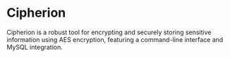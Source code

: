# Cipherion
Cipherion is a robust tool for encrypting and securely storing sensitive information using AES encryption, featuring a command-line interface and MySQL integration.
